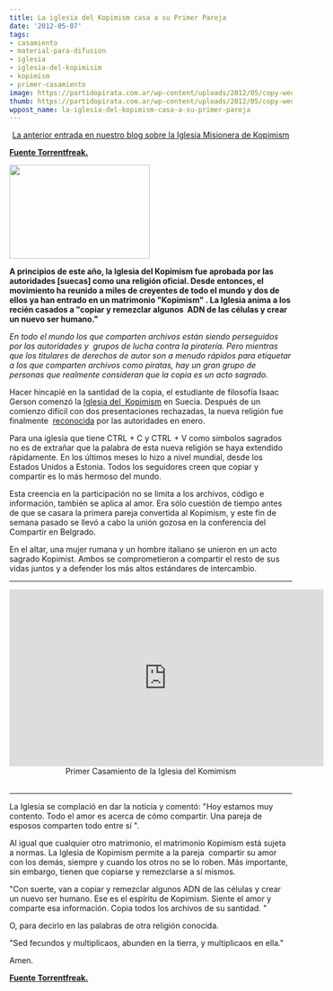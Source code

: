 ```yaml
---
title: La iglesia del Kopimism casa a su Primer Pareja
date: '2012-05-07'
tags:
- casamiento
- material-para-difusion
- iglesia
- iglesia-del-kopimisim
- kopimism
- primer-casamiento
image: https://partidopirata.com.ar/wp-content/uploads/2012/05/copy-wedding.jpg
thumb: https://partidopirata.com.ar/wp-content/uploads/2012/05/copy-wedding-150x150.jpg
wppost_name: la-iglesia-del-kopimism-casa-a-su-primer-pareja
---
```


<p style="text-align: center;"><a href="https://partidopirata.com.ar/2693/el-intercambio-de-archivos-es-una-religion-reconocida-en-suecia">La anterior entrada en nuestro blog sobre la Iglesia Misionera de Kopimism </a>
<strong></strong></p>
<p style="text-align: left;"><strong><a href="https://torrentfreak.com/file-sharing-church-weds-first-couple-120507/" target="_blank">Fuente Torrentfreak.</a></strong></p>


<a href="https://partidopirata.com.ar/wp-content/uploads/2012/05/copy-wedding.jpg"><img class="size-full wp-image-4370" title="copy-wedding" src="https://partidopirata.com.ar/wp-content/uploads/2012/05/copy-wedding.jpg" alt="" width="250" height="167" /></a>


<strong>A principios de este año, la Iglesia del Kopimism fue aprobada por las autoridades [suecas] como una religión oficial. Desde entonces, el movimiento ha reunido a miles de creyentes de todo el mundo y dos de ellos ya han entrado en un matrimonio "Kopimism" . La Iglesia anima a los recién casados ​​a "copiar y remezclar algunos  ADN de las células y crear un nuevo ser humano."</strong>

<em>En todo el mundo los que comparten archivos están siendo perseguidos por las autoridades y  grupos de lucha contra la piratería. Pero mientras que los titulares de derechos de autor son a menudo rápidos para etiquetar a los que comparten archivos como piratas, hay un gran grupo de personas que realmente consideran que la copia es un acto sagrado.</em>

Hacer hincapié en la santidad de la copia, el estudiante de filosofía Isaac Gerson comenzó la <a href="http://kopimistsamfundet.se/join-the-movement/">Iglesia del  Kopimism</a> en Suecia. Después de un comienzo difícil con dos presentaciones rechazadas, la nueva religión fue finalmente  <a href="http://torrentfreak.com/file-sharing-recognized-as-official-religion-in-sweden-120104/">reconocida</a> por las autoridades en enero.

Para una iglesia que tiene CTRL + C y CTRL + V como símbolos sagrados no es de extrañar que la palabra de esta nueva religión se haya extendido rápidamente. En los últimos meses lo hizo a nivel mundial, desde los Estados Unidos a Estonia. Todos los seguidores creen que copiar y compartir es lo más hermoso del mundo.

Esta creencia en la participación no se limita a los archivos, código e información, también se aplica al amor. Era sólo cuestión de tiempo antes de que se casara la primera pareja convertida al Kopimism, y este fin de semana pasado se llevó a cabo la unión gozosa en la conferencia del Compartir en Belgrado.

En el altar, una mujer rumana y un hombre italiano se unieron en un acto sagrado Kopimist. Ambos se comprometieron a compartir el resto de sus vidas juntos y a defender los más altos estándares de intercambio.

<hr />

<center>
<iframe src="http://www.youtube.com/embed/UGjkEn1wQ-Y" frameborder="0" width="560" height="315"></iframe>
Primer Casamiento de la Iglesia del Komimism</center>&nbsp;

<hr />

La Iglesia se complació en dar la noticia y comentó: "Hoy estamos muy contento. Todo el amor es acerca de cómo compartir. Una pareja de esposos comparten todo entre sí ".

Al igual que cualquier otro matrimonio, el matrimonio Kopimism está sujeta a normas. La Iglesia de Kopimism permite a la pareja  compartir su amor con los demás, siempre y cuando los otros no se lo roben. Más importante, sin embargo, tienen que copiarse y remezclarse a sí mismos.

"Con suerte, van a copiar y remezclar algunos ADN de las células y crear un nuevo ser humano. Ese es el espíritu de Kopimism. Siente el amor y comparte esa información. Copia todos los archivos de su santidad. "

O, para decirlo en las palabras de otra religión conocida.

"Sed fecundos y multiplicaos, abunden en la tierra, y multiplicaos en ella."

Amen.

<strong><a href="https://torrentfreak.com/file-sharing-church-weds-first-couple-120507/" target="_blank">Fuente Torrentfreak.</a></strong>

&nbsp;
